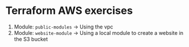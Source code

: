 # Terraform AWS exercises

1. Module: `public-modules` -> Using the vpc
2. Module: `website-module` -> Using a local module to create a website in the S3 bucket
